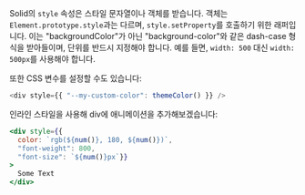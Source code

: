 Solid의 `style` 속성은 스타일 문자열이나 객체를 받습니다.
객체는 `Element.prototype.style`과는 다르며, `style.setProperty`를 호출하기 위한 래퍼입니다.
이는 "backgroundColor"가 아닌 "background-color"와 같은 dash-case 형식을 받아들이며, 단위를 반드시 지정해야 합니다. 예를 들면, `width: 500` 대신 `width: 500px`를 사용해야 합니다.

또한 CSS 변수를 설정할 수도 있습니다:

```js
<div style={{ "--my-custom-color": themeColor() }} />
```

인라인 스타일을 사용해 div에 애니메이션을 추가해보겠습니다:
```jsx
<div style={{
  color: `rgb(${num()}, 180, ${num()})`,
  "font-weight": 800,
  "font-size": `${num()}px`}}
>
  Some Text
</div>
```
